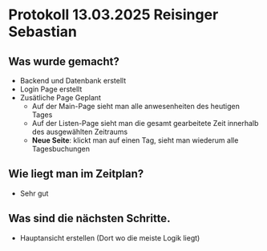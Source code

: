 # Protokoll 13.03.2025 Reisinger Sebastian
## Was wurde gemacht?
 - Backend und Datenbank erstellt
 - Login Page erstellt
 - Zusätliche Page Geplant
    - Auf der Main-Page sieht man alle anwesenheiten des heutigen Tages
    - Auf der Listen-Page sieht man die gesamt gearbeitete Zeit innerhalb des ausgewählten Zeitraums
    - **Neue Seite**: klickt man auf einen Tag, sieht man wiederum alle Tagesbuchungen
## Wie liegt man im Zeitplan?
 - Sehr gut
## Was sind die nächsten Schritte.
 - Hauptansicht erstellen (Dort wo die meiste Logik liegt)
